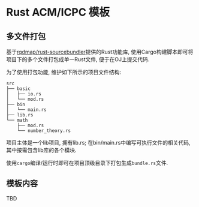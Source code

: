 # Rust ACM/ICPC 模板

## 多文件打包

基于[rqdmap/rust-sourcebundler](https://github.com/rqdmap/rust-sourcebundler)提供的Rust功能库, 使用Cargo构建脚本即可将项目下的多个文件打包成单一Rust文件, 便于在OJ上提交代码.

为了使用打包功能, 维护如下所示的项目文件结构:

```
src
├── basic
│   ├── io.rs
│   └── mod.rs
├── bin
│   └── main.rs
├── lib.rs
└── math
    ├── mod.rs
    └── number_theory.rs
```

项目主体是一个lib项目, 拥有lib.rs; 在bin/main.rs中编写可执行文件的相关代码, 其中按需包含lib库的各个模块.

使用`cargo`编译/运行时即可在项目顶级目录下打包生成`bundle.rs`文件.

## 模板内容

TBD








